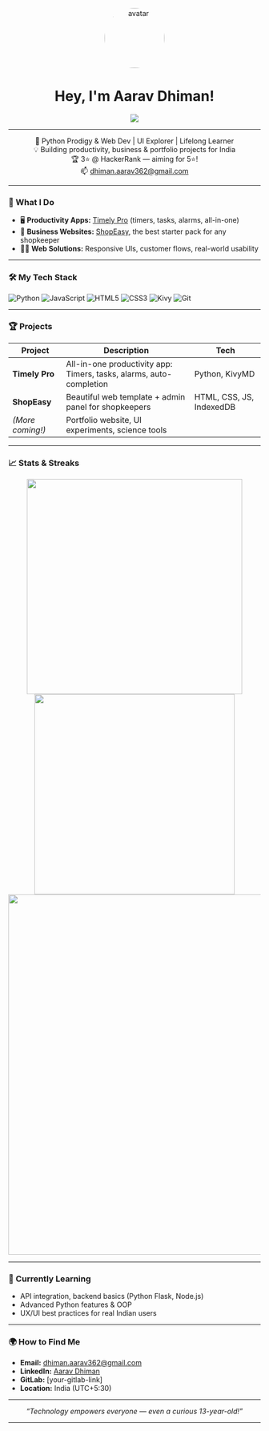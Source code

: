 <p align="center">
  <img src="https://github.com/USERNAME/USERNAME/blob/main/assets/avatar.png" width="120px" style="border-radius:50%" alt="avatar">
</p>

<h1 align="center">Hey, I'm Aarav Dhiman!</h1>
<p align="center">
  <img src="https://readme-typing-svg.demolab.com?font=Poppins&pause=1000&color=2EC4B6&center=true&vCenter=true&width=435&lines=13-year-old+developer+from+India+🇮🇳;Python+%7C+Web+%7C+UI+%7C+Building+cool+things!" />
</p>

---

<div align="center">

🌟 Python Prodigy & Web Dev | UI Explorer | Lifelong Learner  
💡 Building productivity, business & portfolio projects for India  
🏆 3⭐ @ HackerRank — aiming for 5⭐!  
📫 dhiman.aarav362@gmail.com

</div>

---

### 🚀 What I Do

- 🖥️ **Productivity Apps:** [Timely Pro](#) (timers, tasks, alarms, all-in-one)
- 🏪 **Business Websites:** [ShopEasy](#), the best starter pack for any shopkeeper
- 👨‍💻 **Web Solutions:** Responsive UIs, customer flows, real-world usability

---

### 🛠 My Tech Stack

![Python](https://img.shields.io/badge/Python-20232A?style=flat-square&logo=python&logoColor=blue)
![JavaScript](https://img.shields.io/badge/JavaScript-F7DF1E?style=flat-square&logo=javascript&logoColor=black)
![HTML5](https://img.shields.io/badge/HTML5-E34F26?style=flat-square&logo=html5&logoColor=white)
![CSS3](https://img.shields.io/badge/CSS3-1572B6?style=flat-square&logo=css3&logoColor=white)
![Kivy](https://img.shields.io/badge/Kivy-4EA94B?style=flat-square)
![Git](https://img.shields.io/badge/Git-F05032?style=flat-square&logo=git&logoColor=white)

---

### 🏆 Projects

| Project         | Description                                 | Tech          |
|-----------------|---------------------------------------------|---------------|
| **Timely Pro**  | All-in-one productivity app: Timers, tasks, alarms, auto-completion | Python, KivyMD |
| **ShopEasy**    | Beautiful web template + admin panel for shopkeepers | HTML, CSS, JS, IndexedDB |
| *(More coming!)*| Portfolio website, UI experiments, science tools |              |

---

### 📈 Stats & Streaks

<p align="center">
  <img src="https://github-readme-stats.vercel.app/api?username=USERNAME&show_icons=true&theme=tokyonight" width="430">
  <img src="https://github-readme-streak-stats.herokuapp.com?user=USERNAME&theme=tokyonight&hide_border=true" width="400">
  <img src="https://github-readme-activity-graph.cyclic.app/graph?username=USERNAME&theme=react-dark&hide_border=true&area=true" width="720">
</p>

---

### 🌱 Currently Learning

- API integration, backend basics (Python Flask, Node.js)
- Advanced Python features & OOP
- UX/UI best practices for real Indian users

---

### 🌍 How to Find Me

- **Email:** dhiman.aarav362@gmail.com
- **LinkedIn:** [Aarav Dhiman](#)
- **GitLab:** [your-gitlab-link]
- **Location:** India (UTC+5:30)

---

<p align="center"><i>“Technology empowers everyone — even a curious 13-year-old!”</i></p>

---

